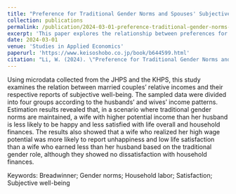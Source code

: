 ```yaml
---
title: "Preference for Traditional Gender Norms and Spouses' Subjective Well-Being"
collection: publications
permalink: /publication/2024-03-01-preference-traditional-gender-norms-spouses-wellbeing
excerpt: 'This paper explores the relationship between preferences for traditional gender norms and subjective well-being among spouses.'
date: 2024-03-01
venue: 'Studies in Applied Economics'
paperurl: 'https://www.keisoshobo.co.jp/book/b644599.html'
citation: "Li, W. (2024). \"Preference for Traditional Gender Norms and Spouses' Subjective Well-Being.\" <i>Studies in Applied Economics</i>, 16, 1-17."
---
```


Using microdata collected from the JHPS and the KHPS, this study examines the relation between married couples’ relative incomes and their respective reports of subjective well-being. The sampled data were divided into four groups according to the husbands’ and wives’ income patterns. Estimation results revealed that, in a scenario where traditional gender norms are maintained, a wife with higher potential income than her husband is less likely to be happy and less satisfied with life overall and household finances. The results also showed that a wife who realized her high wage potential was more likely to report unhappiness and low life satisfaction than a wife who earned less than her husband based on the traditional gender role, although they showed no dissatisfaction with household finances.

Keywords: Breadwinner; Gender norms; Household labor; Satisfaction; Subjective well-being
